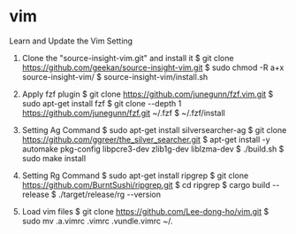# vim
Learn and Update the Vim Setting

1. Clone the "source-insight-vim.git" and install it
 $ git clone https://github.com/geekan/source-insight-vim.git
 $ sudo chmod -R a+x source-insight-vim/
 $ source-insight-vim/install.sh
 
2. Apply fzf plugin
 $ git clone https://github.com/junegunn/fzf.vim.git
 $ sudo apt-get install fzf
 $ git clone --depth 1 https://github.com/junegunn/fzf.git ~/.fzf
 $ ~/.fzf/install
 
3. Setting Ag Command
 $ sudo apt-get install silversearcher-ag
 $ git clone https://github.com/ggreer/the_silver_searcher.git
 $ apt-get install -y automake pkg-config libpcre3-dev zlib1g-dev liblzma-dev
 $ ./build.sh
 $ sudo make install
 
4. Setting Rg Command
 $ sudo apt-get install ripgrep
 $ git clone https://github.com/BurntSushi/ripgrep.git
 $ cd ripgrep
 $ cargo build --release
 $ ./target/release/rg --version
 
5. Load vim files
 $ git clone https://github.com/Lee-dong-ho/vim.git
 $ sudo mv .a.vimrc .vimrc .vundle.vimrc ~/.
